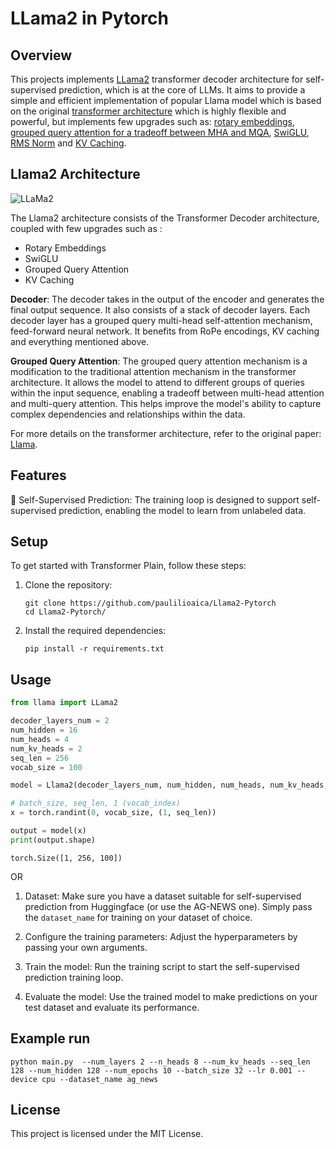 ﻿# LLama2 in Pytorch

## Overview
This projects implements [LLama2](https://arxiv.org/abs/2307.09288) transformer decoder architecture for self-supervised prediction, which is at the core of LLMs. It aims to provide a simple and efficient implementation of popular Llama model which is based on the original [transformer architecture](https://arxiv.org/abs/1706.03762) which is highly flexible and powerful, but implements few upgrades such as: [rotary embeddings](https://arxiv.org/pdf/2104.09864.pdf), [grouped query attention for a tradeoff between MHA and MQA](https://arxiv.org/abs/2305.13245v3), [SwiGLU](https://arxiv.org/abs/2002.05202v1), [RMS Norm](https://arxiv.org/abs/1910.07467) and [KV Caching](https://arxiv.org/pdf/2211.05102.pdf).

## Llama2 Architecture

![LLaMa2 ](https://images.datacamp.com/image/upload/v1700044736/image9_02d9fcb498.png)

 The Llama2 architecture consists of the Transformer Decoder architecture, coupled with few upgrades such as :
 * Rotary Embeddings
 * SwiGLU
 * Grouped Query Attention
 * KV Caching


**Decoder**: The decoder takes in the output of the encoder and generates the final output sequence. It also consists of a stack of decoder layers. Each decoder layer has a grouped query multi-head self-attention mechanism, feed-forward neural network.
It benefits from RoPe encodings, KV caching and everything mentioned above.

 **Grouped Query Attention**: The grouped query attention mechanism is a modification to the traditional attention mechanism in the transformer architecture. It allows the model to attend to different groups of queries within the input sequence, enabling a tradeoff between multi-head attention and multi-query attention. This helps improve the model's ability to capture complex dependencies and relationships within the data.


For more details on the transformer architecture, refer to the original paper: [Llama](https://arxiv.org/abs/2307.09288).



## Features

🔀 Self-Supervised Prediction: The training loop is designed to support self-supervised prediction, enabling the model to learn from unlabeled data.

## Setup

To get started with Transformer Plain, follow these steps:

1. Clone the repository:

    ```shell
    git clone https://github.com/paulilioaica/Llama2-Pytorch
    cd Llama2-Pytorch/

    ```

2. Install the required dependencies:

    ```shell
    pip install -r requirements.txt
    ```

## Usage

```python
from llama import LLama2

decoder_layers_num = 2
num_hidden = 16
num_heads = 4
num_kv_heads = 2
seq_len = 256
vocab_size = 100

model = Llama2(decoder_layers_num, num_hidden, num_heads, num_kv_heads, seq_len, vocab_size)

# batch_size, seq_len, 1 (vocab_index)
x = torch.randint(0, vocab_size, (1, seq_len))

output = model(x)
print(output.shape)

```
```terminal
torch.Size([1, 256, 100])
```


OR 


1. Dataset: Make sure you have a dataset suitable for self-supervised prediction from Huggingface (or use the AG-NEWS one). Simply pass the `dataset_name` for training on your dataset of choice.

2. Configure the training parameters: Adjust the hyperparameters by passing your own arguments.

3. Train the model: Run the training script to start the self-supervised prediction training loop.

4. Evaluate the model: Use the trained model to make predictions on your test dataset and evaluate its performance.

## Example run
```
python main.py  --num_layers 2 --n_heads 8 --num_kv_heads --seq_len 128 --num_hidden 128 --num_epochs 10 --batch_size 32 --lr 0.001 --device cpu --dataset_name ag_news
```

## License

This project is licensed under the MIT License. 
